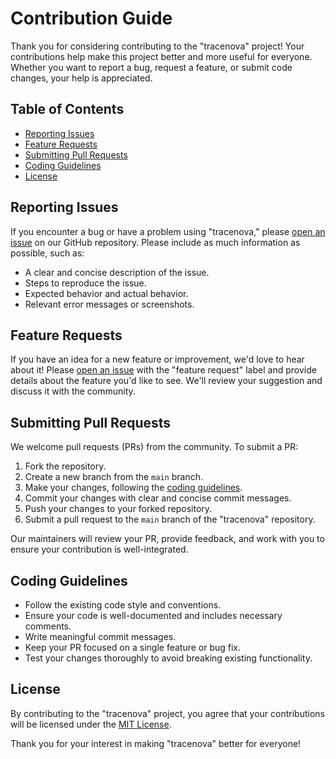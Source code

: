 # Contribution Guide

Thank you for considering contributing to the "tracenova" project! Your contributions help make this project better and more useful for everyone. Whether you want to report a bug, request a feature, or submit code changes, your help is appreciated.

## Table of Contents

- [Reporting Issues](#reporting-issues)
- [Feature Requests](#feature-requests)
- [Submitting Pull Requests](#submitting-pull-requests)
- [Coding Guidelines](#coding-guidelines)
- [License](#license)

## Reporting Issues

If you encounter a bug or have a problem using "tracenova," please [open an issue](https://github.com/yousafsyed/tracenova/issues) on our GitHub repository. Please include as much information as possible, such as:

- A clear and concise description of the issue.
- Steps to reproduce the issue.
- Expected behavior and actual behavior.
- Relevant error messages or screenshots.

## Feature Requests

If you have an idea for a new feature or improvement, we'd love to hear about it! Please [open an issue](https://github.com/yousafsyed/tracenova/issues) with the "feature request" label and provide details about the feature you'd like to see. We'll review your suggestion and discuss it with the community.

## Submitting Pull Requests

We welcome pull requests (PRs) from the community. To submit a PR:

1. Fork the repository.
2. Create a new branch from the `main` branch.
3. Make your changes, following the [coding guidelines](#coding-guidelines).
4. Commit your changes with clear and concise commit messages.
5. Push your changes to your forked repository.
6. Submit a pull request to the `main` branch of the "tracenova" repository.

Our maintainers will review your PR, provide feedback, and work with you to ensure your contribution is well-integrated.

## Coding Guidelines

- Follow the existing code style and conventions.
- Ensure your code is well-documented and includes necessary comments.
- Write meaningful commit messages.
- Keep your PR focused on a single feature or bug fix.
- Test your changes thoroughly to avoid breaking existing functionality.

## License

By contributing to the "tracenova" project, you agree that your contributions will be licensed under the [MIT License](LICENSE).

Thank you for your interest in making "tracenova" better for everyone!
